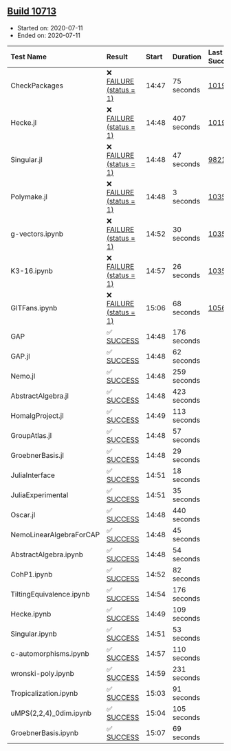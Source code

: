 ## [Build 10713](https://oscarci.mathematik.uni-kl.de/job/oscar/10713/)

* Started on: 2020-07-11
* Ended on: 2020-07-11

| Test Name    | Result | Start | Duration | Last Success | First Failure |
|:-------------|:-------|:------|:---------|:-------------|:--------------|
| CheckPackages | ❌ [FAILURE (status = 1)](https://oscarci.mathematik.uni-kl.de/job/oscar/10713/artifact/logs/build-10713/CheckPackages.log) | 14:47 | 75 seconds | [10197](https://oscarci.mathematik.uni-kl.de/job/oscar/10197/) | [10198](https://oscarci.mathematik.uni-kl.de/job/oscar/10198/) |
| Hecke.jl | ❌ [FAILURE (status = 1)](https://oscarci.mathematik.uni-kl.de/job/oscar/10713/artifact/logs/build-10713/Hecke.jl.log) | 14:48 | 407 seconds | [10197](https://oscarci.mathematik.uni-kl.de/job/oscar/10197/) | [10198](https://oscarci.mathematik.uni-kl.de/job/oscar/10198/) |
| Singular.jl | ❌ [FAILURE (status = 1)](https://oscarci.mathematik.uni-kl.de/job/oscar/10713/artifact/logs/build-10713/Singular.jl.log) | 14:48 | 47 seconds | [9821](https://oscarci.mathematik.uni-kl.de/job/oscar/9821/) | [9822](https://oscarci.mathematik.uni-kl.de/job/oscar/9822/) |
| Polymake.jl | ❌ [FAILURE (status = 1)](https://oscarci.mathematik.uni-kl.de/job/oscar/10713/artifact/logs/build-10713/Polymake.jl.log) | 14:48 | 3 seconds | [10356](https://oscarci.mathematik.uni-kl.de/job/oscar/10356/) | [10357](https://oscarci.mathematik.uni-kl.de/job/oscar/10357/) |
| g-vectors.ipynb | ❌ [FAILURE (status = 1)](https://oscarci.mathematik.uni-kl.de/job/oscar/10713/artifact/logs/build-10713/g-vectors.ipynb.log) | 14:52 | 30 seconds | [10356](https://oscarci.mathematik.uni-kl.de/job/oscar/10356/) | [10357](https://oscarci.mathematik.uni-kl.de/job/oscar/10357/) |
| K3-16.ipynb | ❌ [FAILURE (status = 1)](https://oscarci.mathematik.uni-kl.de/job/oscar/10713/artifact/logs/build-10713/K3-16.ipynb.log) | 14:57 | 26 seconds | [10356](https://oscarci.mathematik.uni-kl.de/job/oscar/10356/) | [10357](https://oscarci.mathematik.uni-kl.de/job/oscar/10357/) |
| GITFans.ipynb | ❌ [FAILURE (status = 1)](https://oscarci.mathematik.uni-kl.de/job/oscar/10713/artifact/logs/build-10713/GITFans.ipynb.log) | 15:06 | 68 seconds | [10566](https://oscarci.mathematik.uni-kl.de/job/oscar/10566/) | [10567](https://oscarci.mathematik.uni-kl.de/job/oscar/10567/) |
| GAP | ✅ [SUCCESS](https://oscarci.mathematik.uni-kl.de/job/oscar/10713/artifact/logs/build-10713/GAP.log) | 14:48 | 176 seconds |  |  |
| GAP.jl | ✅ [SUCCESS](https://oscarci.mathematik.uni-kl.de/job/oscar/10713/artifact/logs/build-10713/GAP.jl.log) | 14:48 | 62 seconds |  |  |
| Nemo.jl | ✅ [SUCCESS](https://oscarci.mathematik.uni-kl.de/job/oscar/10713/artifact/logs/build-10713/Nemo.jl.log) | 14:48 | 259 seconds |  |  |
| AbstractAlgebra.jl | ✅ [SUCCESS](https://oscarci.mathematik.uni-kl.de/job/oscar/10713/artifact/logs/build-10713/AbstractAlgebra.jl.log) | 14:48 | 423 seconds |  |  |
| HomalgProject.jl | ✅ [SUCCESS](https://oscarci.mathematik.uni-kl.de/job/oscar/10713/artifact/logs/build-10713/HomalgProject.jl.log) | 14:49 | 113 seconds |  |  |
| GroupAtlas.jl | ✅ [SUCCESS](https://oscarci.mathematik.uni-kl.de/job/oscar/10713/artifact/logs/build-10713/GroupAtlas.jl.log) | 14:48 | 57 seconds |  |  |
| GroebnerBasis.jl | ✅ [SUCCESS](https://oscarci.mathematik.uni-kl.de/job/oscar/10713/artifact/logs/build-10713/GroebnerBasis.jl.log) | 14:48 | 29 seconds |  |  |
| JuliaInterface | ✅ [SUCCESS](https://oscarci.mathematik.uni-kl.de/job/oscar/10713/artifact/logs/build-10713/JuliaInterface.log) | 14:51 | 18 seconds |  |  |
| JuliaExperimental | ✅ [SUCCESS](https://oscarci.mathematik.uni-kl.de/job/oscar/10713/artifact/logs/build-10713/JuliaExperimental.log) | 14:51 | 35 seconds |  |  |
| Oscar.jl | ✅ [SUCCESS](https://oscarci.mathematik.uni-kl.de/job/oscar/10713/artifact/logs/build-10713/Oscar.jl.log) | 14:48 | 440 seconds |  |  |
| NemoLinearAlgebraForCAP | ✅ [SUCCESS](https://oscarci.mathematik.uni-kl.de/job/oscar/10713/artifact/logs/build-10713/NemoLinearAlgebraForCAP.log) | 14:48 | 45 seconds |  |  |
| AbstractAlgebra.ipynb | ✅ [SUCCESS](https://oscarci.mathematik.uni-kl.de/job/oscar/10713/artifact/logs/build-10713/AbstractAlgebra.ipynb.log) | 14:48 | 54 seconds |  |  |
| CohP1.ipynb | ✅ [SUCCESS](https://oscarci.mathematik.uni-kl.de/job/oscar/10713/artifact/logs/build-10713/CohP1.ipynb.log) | 14:52 | 82 seconds |  |  |
| TiltingEquivalence.ipynb | ✅ [SUCCESS](https://oscarci.mathematik.uni-kl.de/job/oscar/10713/artifact/logs/build-10713/TiltingEquivalence.ipynb.log) | 14:54 | 176 seconds |  |  |
| Hecke.ipynb | ✅ [SUCCESS](https://oscarci.mathematik.uni-kl.de/job/oscar/10713/artifact/logs/build-10713/Hecke.ipynb.log) | 14:49 | 109 seconds |  |  |
| Singular.ipynb | ✅ [SUCCESS](https://oscarci.mathematik.uni-kl.de/job/oscar/10713/artifact/logs/build-10713/Singular.ipynb.log) | 14:51 | 53 seconds |  |  |
| c-automorphisms.ipynb | ✅ [SUCCESS](https://oscarci.mathematik.uni-kl.de/job/oscar/10713/artifact/logs/build-10713/c-automorphisms.ipynb.log) | 14:57 | 110 seconds |  |  |
| wronski-poly.ipynb | ✅ [SUCCESS](https://oscarci.mathematik.uni-kl.de/job/oscar/10713/artifact/logs/build-10713/wronski-poly.ipynb.log) | 14:59 | 231 seconds |  |  |
| Tropicalization.ipynb | ✅ [SUCCESS](https://oscarci.mathematik.uni-kl.de/job/oscar/10713/artifact/logs/build-10713/Tropicalization.ipynb.log) | 15:03 | 91 seconds |  |  |
| uMPS(2,2,4)_0dim.ipynb | ✅ [SUCCESS](https://oscarci.mathematik.uni-kl.de/job/oscar/10713/artifact/logs/build-10713/uMPS-2-2-4-_0dim.ipynb.log) | 15:04 | 105 seconds |  |  |
| GroebnerBasis.ipynb | ✅ [SUCCESS](https://oscarci.mathematik.uni-kl.de/job/oscar/10713/artifact/logs/build-10713/GroebnerBasis.ipynb.log) | 15:07 | 69 seconds |  |  |
